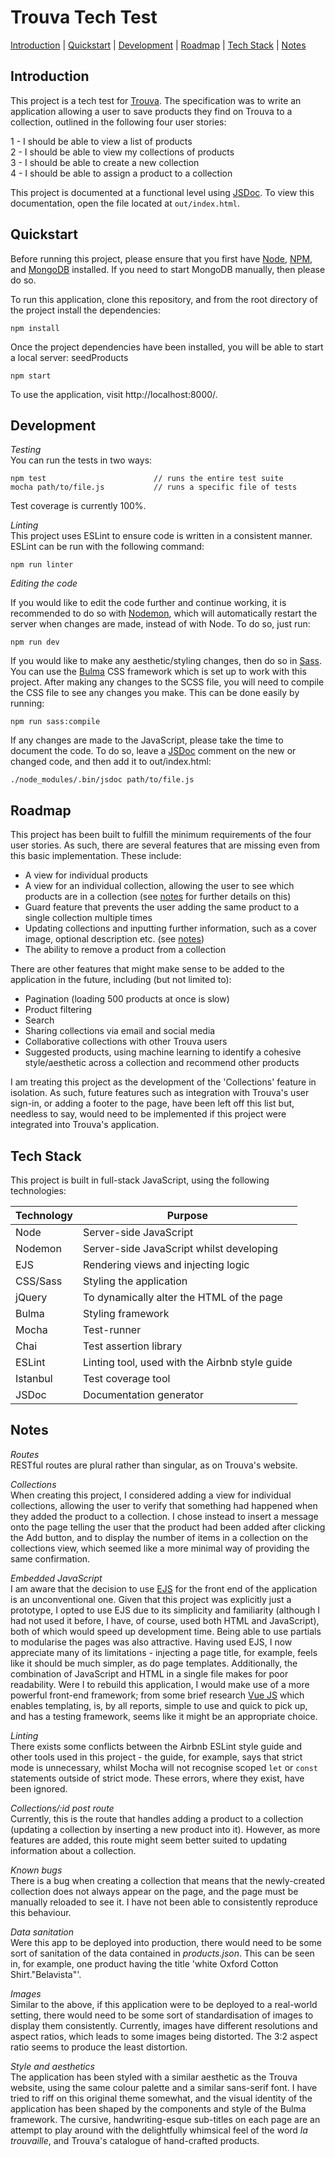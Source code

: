 # Trouva Tech Test

[Introduction](#introduction) | [Quickstart](#introduction) | [Development](#development) | [Roadmap](#roadmap) | [Tech Stack](#tech-stack) | [Notes](#notes)

## Introduction

This project is a tech test for [Trouva](https://www.trouva.com/). The specification was to write an application allowing a user to save products they find on Trouva to a collection, outlined in the following four user stories:

  1 - I should be able to view a list of products   
  2 - I should be able to view my collections of products   
  3 - I should be able to create a new collection   
  4 - I should be able to assign a product to a collection

This project is documented at a functional level using [JSDoc](http://usejsdoc.org/). To view this documentation, open the file located at `out/index.html`.


## Quickstart

Before running this project, please ensure that you first have [Node](https://nodejs.org/en/), [NPM](https://www.npmjs.com/), and [MongoDB](https://www.mongodb.com/) installed. If you need to start MongoDB manually, then please do so.

To run this application, clone this repository, and from the root directory of the project install the dependencies:

```
npm install
```

Once the project dependencies have been installed, you will be able to start a local server:
seedProducts
```
npm start
```

To use the application, visit http://localhost:8000/.


## Development

*Testing*   
You can run the tests in two ways:

```
npm test                        // runs the entire test suite
mocha path/to/file.js           // runs a specific file of tests

```

Test coverage is currently 100%.

*Linting*   
This project uses ESLint to ensure code is written in a consistent manner. ESLint can be run with the following command:
```
npm run linter
```

*Editing the code*

If you would like to edit the code further and continue working, it is recommended to do so with [Nodemon](https://nodemon.io/), which will automatically restart the server when changes are made, instead of with Node. To do so, just run:
```
npm run dev
```

If you would like to make any aesthetic/styling changes, then do so in [Sass](https://sass-lang.com/). You can use the [Bulma](https://bulma.io/) CSS framework which is set up to work with this project. After making any changes to the SCSS file, you will need to compile the CSS file to see any changes you make. This can be done easily by running:
```
npm run sass:compile
```

If any changes are made to the JavaScript, please take the time to document the code. To do so, leave a [JSDoc](http://usejsdoc.org/about-getting-started.html) comment on the new or changed code, and then add it to out/index.html:

```
./node_modules/.bin/jsdoc path/to/file.js
```


## Roadmap

This project has been built to fulfill the minimum requirements of the four user stories. As such, there are several features that are missing even from this basic implementation. These include:
 - A view for individual products
 - A view for an individual collection, allowing the user to see which products are in a collection (see [notes](#notes) for further details on this)
 - Guard feature that prevents the user adding the same product to a single collection multiple times
 - Updating collections and inputting further information, such as a cover image, optional description etc. (see [notes](#notes))
 - The ability to remove a product from a collection


There are other features that might make sense to be added to the application in the future, including (but not limited to):
 - Pagination (loading 500 products at once is slow)
 - Product filtering
 - Search
 - Sharing collections via email and social media
 - Collaborative collections with other Trouva users
 - Suggested products, using machine learning to identify a cohesive style/aesthetic across a collection and recommend other products

I am treating this project as the development of the 'Collections' feature in isolation. As such, future features such as integration with Trouva's user sign-in, or adding a footer to the page, have been left off this list but, needless to say, would need to be implemented if this project were integrated into Trouva's application.


## Tech Stack

This project is built in full-stack JavaScript, using the following technologies:

| Technology  |  Purpose  |
| ---         |    ---    |
| Node        | Server-side JavaScript |
| Nodemon     | Server-side JavaScript whilst developing |
| EJS         | Rendering views and injecting logic |
| CSS/Sass    | Styling the application |
| jQuery      | To dynamically alter the HTML of the page |
| Bulma       | Styling framework |
| Mocha       | Test-runner |
| Chai        | Test assertion library |
| ESLint      | Linting tool, used with the Airbnb style guide |
| Istanbul    | Test coverage tool |
| JSDoc       | Documentation generator |


## Notes

*Routes*  
RESTful routes are plural rather than singular, as on Trouva's website.

*Collections*   
When creating this project, I considered adding a view for individual collections, allowing the user to verify that something had happened when they added the product to a collection. I chose instead to insert a message onto the page telling the user that the product had been added after clicking the Add button, and to display the number of items in a collection on the collections view, which seemed like a more minimal way of providing the same confirmation.

*Embedded JavaScript*   
I am aware that the decision to use [EJS](http://ejs.co/) for the front end of the application is an unconventional one. Given that this project was explicitly just a prototype, I opted to use EJS due to its simplicity and familiarity (although I had not used it before, I have, of course, used both HTML and JavaScript), both of which would speed up development time. Being able to use partials to modularise the pages was also attractive. Having used EJS, I now appreciate many of its limitations - injecting a page title, for example, feels like it should be much simpler, as do page templates. Additionally, the combination of JavaScript and HTML in a single file makes for poor readability. Were I to rebuild this application, I would make use of a more powerful front-end framework; from some brief research [Vue JS](https://vuejs.org/) which enables templating, is, by all reports, simple to use and quick to pick up, and has a testing framework, seems like it might be an appropriate choice.

*Linting*   
There exists some conflicts between the Airbnb ESLint style guide and other tools used in this project - the guide, for example, says that strict mode is unnecessary, whilst Mocha will not recognise scoped `let` or `const` statements outside of strict mode. These errors, where they exist, have been ignored.

*Collections/:id post route*   
Currently, this is the route that handles adding a product to a collection (updating a collection by inserting a new product into it). However, as more features are added, this route might seem better suited to updating information about a collection.

*Known bugs*   
There is a bug when creating a collection that means that the newly-created collection does not always appear on the page, and the page must be manually reloaded to see it. I have not been able to consistently reproduce this behaviour.

*Data sanitation*   
Were this app to be deployed into production, there would need to be some sort of sanitation of the data contained in *products.json*. This can be seen in, for example, one product having the title 'white Oxford Cotton Shirt."Belavista"'.

*Images*   
Similar to the above, if this application were to be deployed to a real-world setting, there would need to be some sort of standardisation of images to display them consistently. Currently, images have different resolutions and aspect ratios, which leads to some images being distorted. The 3:2 aspect ratio seems to produce the least distortion.

*Style and aesthetics*   
The application has been styled with a similar aesthetic as the Trouva website, using the same colour palette and a similar sans-serif font. I have tried to riff on this original theme somewhat, and the visual identity of the application has been shaped by the components and style of the Bulma framework. The cursive, handwriting-esque sub-titles on each page are an attempt to play around with the delightfully whimsical feel of the word *la trouvaille*, and Trouva's catalogue of hand-crafted products.
